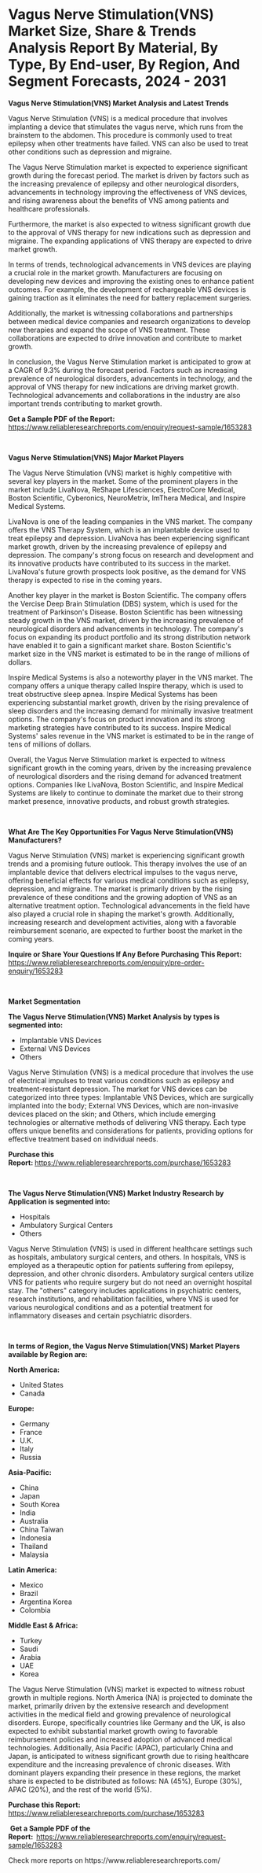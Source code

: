 <p><h1>Vagus Nerve Stimulation(VNS) Market Size, Share & Trends Analysis Report By Material, By Type, By End-user, By Region, And Segment Forecasts, 2024 - 2031</h1></p><p><strong>Vagus Nerve Stimulation(VNS) Market Analysis and Latest Trends</strong></p>
<p><p>Vagus Nerve Stimulation (VNS) is a medical procedure that involves implanting a device that stimulates the vagus nerve, which runs from the brainstem to the abdomen. This procedure is commonly used to treat epilepsy when other treatments have failed. VNS can also be used to treat other conditions such as depression and migraine.</p><p>The Vagus Nerve Stimulation market is expected to experience significant growth during the forecast period. The market is driven by factors such as the increasing prevalence of epilepsy and other neurological disorders, advancements in technology improving the effectiveness of VNS devices, and rising awareness about the benefits of VNS among patients and healthcare professionals.</p><p>Furthermore, the market is also expected to witness significant growth due to the approval of VNS therapy for new indications such as depression and migraine. The expanding applications of VNS therapy are expected to drive market growth.</p><p>In terms of trends, technological advancements in VNS devices are playing a crucial role in the market growth. Manufacturers are focusing on developing new devices and improving the existing ones to enhance patient outcomes. For example, the development of rechargeable VNS devices is gaining traction as it eliminates the need for battery replacement surgeries.</p><p>Additionally, the market is witnessing collaborations and partnerships between medical device companies and research organizations to develop new therapies and expand the scope of VNS treatment. These collaborations are expected to drive innovation and contribute to market growth.</p><p>In conclusion, the Vagus Nerve Stimulation market is anticipated to grow at a CAGR of 9.3% during the forecast period. Factors such as increasing prevalence of neurological disorders, advancements in technology, and the approval of VNS therapy for new indications are driving market growth. Technological advancements and collaborations in the industry are also important trends contributing to market growth.</p></p>
<p><strong>Get a Sample PDF of the Report:&nbsp;</strong> <a href="https://www.reliableresearchreports.com/enquiry/request-sample/1653283">https://www.reliableresearchreports.com/enquiry/request-sample/1653283</a></p>
<p>&nbsp;</p>
<p><strong>Vagus Nerve Stimulation(VNS) Major Market Players</strong></p>
<p><p>The Vagus Nerve Stimulation (VNS) market is highly competitive with several key players in the market. Some of the prominent players in the market include LivaNova, ReShape Lifesciences, ElectroCore Medical, Boston Scientific, Cyberonics, NeuroMetrix, ImThera Medical, and Inspire Medical Systems.</p><p>LivaNova is one of the leading companies in the VNS market. The company offers the VNS Therapy System, which is an implantable device used to treat epilepsy and depression. LivaNova has been experiencing significant market growth, driven by the increasing prevalence of epilepsy and depression. The company's strong focus on research and development and its innovative products have contributed to its success in the market. LivaNova's future growth prospects look positive, as the demand for VNS therapy is expected to rise in the coming years.</p><p>Another key player in the market is Boston Scientific. The company offers the Vercise Deep Brain Stimulation (DBS) system, which is used for the treatment of Parkinson's Disease. Boston Scientific has been witnessing steady growth in the VNS market, driven by the increasing prevalence of neurological disorders and advancements in technology. The company's focus on expanding its product portfolio and its strong distribution network have enabled it to gain a significant market share. Boston Scientific's market size in the VNS market is estimated to be in the range of millions of dollars.</p><p>Inspire Medical Systems is also a noteworthy player in the VNS market. The company offers a unique therapy called Inspire therapy, which is used to treat obstructive sleep apnea. Inspire Medical Systems has been experiencing substantial market growth, driven by the rising prevalence of sleep disorders and the increasing demand for minimally invasive treatment options. The company's focus on product innovation and its strong marketing strategies have contributed to its success. Inspire Medical Systems' sales revenue in the VNS market is estimated to be in the range of tens of millions of dollars.</p><p>Overall, the Vagus Nerve Stimulation market is expected to witness significant growth in the coming years, driven by the increasing prevalence of neurological disorders and the rising demand for advanced treatment options. Companies like LivaNova, Boston Scientific, and Inspire Medical Systems are likely to continue to dominate the market due to their strong market presence, innovative products, and robust growth strategies.</p></p>
<p>&nbsp;</p>
<p><strong>What Are The Key Opportunities For Vagus Nerve Stimulation(VNS) Manufacturers?</strong></p>
<p><p>Vagus Nerve Stimulation (VNS) market is experiencing significant growth trends and a promising future outlook. This therapy involves the use of an implantable device that delivers electrical impulses to the vagus nerve, offering beneficial effects for various medical conditions such as epilepsy, depression, and migraine. The market is primarily driven by the rising prevalence of these conditions and the growing adoption of VNS as an alternative treatment option. Technological advancements in the field have also played a crucial role in shaping the market's growth. Additionally, increasing research and development activities, along with a favorable reimbursement scenario, are expected to further boost the market in the coming years.</p></p>
<p><strong>Inquire or Share Your Questions If Any Before Purchasing This Report:</strong> <a href="https://www.reliableresearchreports.com/enquiry/pre-order-enquiry/1653283">https://www.reliableresearchreports.com/enquiry/pre-order-enquiry/1653283</a></p>
<p>&nbsp;</p>
<p><strong>Market Segmentation</strong></p>
<p><strong>The Vagus Nerve Stimulation(VNS) Market Analysis by types is segmented into:</strong></p>
<p><ul><li>Implantable VNS Devices</li><li>External VNS Devices</li><li>Others</li></ul></p>
<p><p>Vagus Nerve Stimulation (VNS) is a medical procedure that involves the use of electrical impulses to treat various conditions such as epilepsy and treatment-resistant depression. The market for VNS devices can be categorized into three types: Implantable VNS Devices, which are surgically implanted into the body; External VNS Devices, which are non-invasive devices placed on the skin; and Others, which include emerging technologies or alternative methods of delivering VNS therapy. Each type offers unique benefits and considerations for patients, providing options for effective treatment based on individual needs.</p></p>
<p><strong>Purchase this Report:&nbsp;</strong><a href="https://www.reliableresearchreports.com/purchase/1653283">https://www.reliableresearchreports.com/purchase/1653283</a></p>
<p>&nbsp;</p>
<p><strong>The Vagus Nerve Stimulation(VNS) Market Industry Research by Application is segmented into:</strong></p>
<p><ul><li>Hospitals</li><li>Ambulatory Surgical Centers</li><li>Others</li></ul></p>
<p><p>Vagus Nerve Stimulation (VNS) is used in different healthcare settings such as hospitals, ambulatory surgical centers, and others. In hospitals, VNS is employed as a therapeutic option for patients suffering from epilepsy, depression, and other chronic disorders. Ambulatory surgical centers utilize VNS for patients who require surgery but do not need an overnight hospital stay. The "others" category includes applications in psychiatric centers, research institutions, and rehabilitation facilities, where VNS is used for various neurological conditions and as a potential treatment for inflammatory diseases and certain psychiatric disorders.</p></p>
<p>&nbsp;</p>
<p><strong>In terms of Region, the Vagus Nerve Stimulation(VNS) Market Players available by Region are:</strong></p>
<p>
    <p> <strong> North America: </strong>
        <ul>
            <li>United States</li>
            <li>Canada</li>
        </ul>
        </p> 
    <p> <strong> Europe: </strong>
        <ul>
            <li>Germany</li>
            <li>France</li>
            <li>U.K.</li>
            <li>Italy</li>
            <li>Russia</li>
        </ul>
        </p> 
    <p> <strong> Asia-Pacific: </strong>
        <ul>
            <li>China</li>
            <li>Japan</li>
            <li>South Korea</li>
            <li>India</li>
            <li>Australia</li>
            <li>China Taiwan</li>
            <li>Indonesia</li>
            <li>Thailand</li>
            <li>Malaysia</li>
        </ul>
        </p> 
    <p> <strong> Latin America: </strong>
        <ul>
            <li>Mexico</li>
            <li>Brazil</li>
            <li>Argentina Korea</li>
            <li>Colombia</li>
        </ul>
        </p> 
    <p> <strong> Middle East & Africa: </strong>
        <ul>
            <li>Turkey</li>
            <li>Saudi</li>
            <li>Arabia</li>
            <li>UAE</li>
            <li>Korea</li>
        </ul>
    </p>
    </p>
<p><p>The Vagus Nerve Stimulation (VNS) market is expected to witness robust growth in multiple regions. North America (NA) is projected to dominate the market, primarily driven by the extensive research and development activities in the medical field and growing prevalence of neurological disorders. Europe, specifically countries like Germany and the UK, is also expected to exhibit substantial market growth owing to favorable reimbursement policies and increased adoption of advanced medical technologies. Additionally, Asia Pacific (APAC), particularly China and Japan, is anticipated to witness significant growth due to rising healthcare expenditure and the increasing prevalence of chronic diseases. With dominant players expanding their presence in these regions, the market share is expected to be distributed as follows: NA (45%), Europe (30%), APAC (20%), and the rest of the world (5%). </p></p>
<p><strong>Purchase this Report: </strong><a href="https://www.reliableresearchreports.com/purchase/1653283">https://www.reliableresearchreports.com/purchase/1653283</a></p>
<p>&nbsp;<strong>Get a Sample PDF of the Report:&nbsp;&nbsp;</strong><a href="https://www.reliableresearchreports.com/enquiry/request-sample/1653283">https://www.reliableresearchreports.com/enquiry/request-sample/1653283</a></p>
<p><strong></strong></p>
<p>Check more reports on https://www.reliableresearchreports.com/</p>
